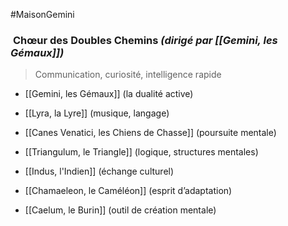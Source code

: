 #MaisonGemini
### ︎ **Chœur des Doubles Chemins** _(dirigé par [[Gemini, les Gémaux]])_

> Communication, curiosité, intelligence rapide 

- [[Gemini, les Gémaux]] (la dualité active)
    
- [[Lyra, la Lyre]] (musique, langage)
    
- [[Canes Venatici, les Chiens de Chasse]] (poursuite mentale)
    
- [[Triangulum, le Triangle]] (logique, structures mentales)
    
- [[Indus, l'Indien]] (échange culturel)
    
- [[Chamaeleon, le Caméléon]] (esprit d’adaptation)
    
- [[Caelum, le Burin]] (outil de création mentale)